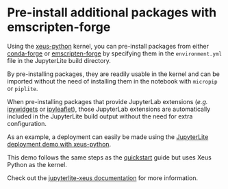 # Pre-install additional packages with emscripten-forge

Using the [xeus-python](https://github.com/jupyter-xeus/xeus-python) kernel, you can
pre-install packages from either
[conda-forge](https://conda-forge.org/feedstock-outputs/) or
[emscripten-forge](https://github.com/emscripten-forge/recipes) by specifying them in
the `environment.yml` file in the JupyterLite build directory.

By pre-installing packages, they are readily usable in the kernel and can be imported
without the need of installing them in the notebook with `micropip` or `piplite`.

When pre-installing packages that provide JupyterLab extensions (_e.g._
[ipywidgets](https://ipywidgets.readthedocs.io/) or
[ipyleaflet](https://ipyleaflet.readthedocs.io/)), those JupyterLab extensions are
automatically included in the JupyterLite build output without the need for extra
configuration.

As an example, a deployment can easily be made using the
[JupyterLite deployment demo with xeus-python](https://github.com/jupyterlite/xeus-python-demo).

This demo follows the same steps as the [quickstart](../../quickstart/deploy.md) guide
but uses Xeus Python as the kernel.

Check out the
[jupyterlite-xeus documentation](https://jupyterlite-xeus.readthedocs.io/en/latest/index.html)
for more information.
